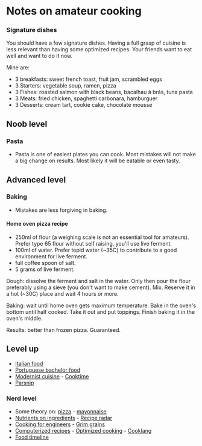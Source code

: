 # Notes on amateur cooking

### Signature dishes

You should have a few signature dishes. Having a full grasp of cuisine is less relevant than having some optimized recipes. Your friends want to eat well and want to do it now.

Mine are:

- 3 breakfasts: sweet french toast, fruit jam, scrambled eggs
- 3 Starters: vegetable soup, ramen, pizza
- 3 Fishes: roasted salmon with black beans, bacalhau à brás, tuna pasta
- 3 Meats: fried chicken, spaghetti carbonara, hamburguer
- 3 Desserts: cream tart, cookie cake, chocolate mousse

## Noob level

### Pasta

- Pasta is one of easiest plates you can cook. Most mistakes will not make a big change on results. Most likely it will be eatable or even tasty.

## Advanced level

### Baking

- Mistakes are less forgiving in baking.

#### Home oven pizza recipe

- 250ml of flour (a weighing scale is not an essential tool for amateurs). Prefer type 65 flour without self raising, you'll use live ferment. 
- 100ml of water. Prefer tepid water (~35C) to contribute to a good environment for live ferment.
- full coffee spoon of salt.  
- 5 grams of live ferment.

Dough: dissolve the ferment and salt in the water. Only then pour the flour preferably using a sieve (you don't want to make cement). Mix. Reserve it in a hot (~30C) place and wait 4 hours or more.

Baking: wait until home oven gets maximum temperature. Bake in the oven's bottom until half cooked. Take it out and put toppings. Finish baking it in the oven's middle.

Results: better than frozen pizza. Guaranteed.

## Level up

- [Italian food](https://www.youtube.com/c/StefanoBarbatoChef/videos)
- [Portuguese bachelor food](https://www.youtube.com/c/TuganaCozinha/videos)
- [Modernist cuisine](https://modernistcuisine.com/all-recipes) - [Cooktime](https://letscooktime.com)
- [Parsnip](https://www.parsnip.ai)

### Nerd level

- Some theory on: [pizza](http://www.varasanos.com/PizzaRecipe.htm) - [mayonnaise](http://lup.lub.lu.se/luur/download?func=downloadFile&recordOId=8916120&fileOId=8916126)
- [Nutrients on ingredients](https://ryanatkn.github.io/nutrients-per-calorie/#/compare) - [Recipe radar](https://www.reciperadar.com/)
- [Cooking for engineers](http://www.cookingforengineers.com) - [Grim grains](https://grimgrains.com)
- [Computerized recipes](https://web.archive.org/web/20021105191447/http://anthus.com/Recipes/CompCook.html) - [Optimized cooking](https://web.archive.org/web/20170420110020/http://www.matthewwettergreen.com/2010/01/05/how-to-cook-like-an-engineer) - [Cooklang](https://cooklang.org)
- [Food timeline](https://foodtimeline.org)

<!--
## Appendix: my receipts

- esparguete c molho abacate e iogurte grego | salmao com feijão preto e variações | bacalhau bras | pizza
- mousse - salame chocolate e variações | bolo laranja - tatin e variaçoes | tarte pastel nata
- portuguese style snails
- mae: frango c arroz, bolachas gengibre
- piquenique: panados, salada grao, chouriço assado, couve + molho iogurte / sobremesa: crepes c doce, salame choc
- Basics: Carbonara pasta | Tuna pasta

RECIPES TO TRY: Green Chile & Goat Cheese Dip + Zucchini Fries + Lemon-drop Chicken Wings
-->